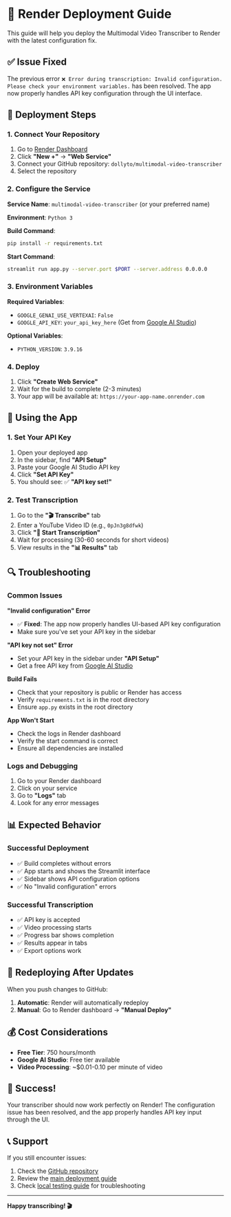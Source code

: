 # 🚀 Render Deployment Guide

This guide will help you deploy the Multimodal Video Transcriber to Render with the latest configuration fix.

## ✅ **Issue Fixed**

The previous error `❌ Error during transcription: Invalid configuration. Please check your environment variables.` has been resolved. The app now properly handles API key configuration through the UI interface.

## 🔧 **Deployment Steps**

### **1. Connect Your Repository**

1. Go to [Render Dashboard](https://dashboard.render.com/)
2. Click **"New +"** → **"Web Service"**
3. Connect your GitHub repository: `dollyto/multimodal-video-transcriber`
4. Select the repository

### **2. Configure the Service**

**Service Name**: `multimodal-video-transcriber` (or your preferred name)

**Environment**: `Python 3`

**Build Command**:
```bash
pip install -r requirements.txt
```

**Start Command**:
```bash
streamlit run app.py --server.port $PORT --server.address 0.0.0.0
```

### **3. Environment Variables**

**Required Variables**:
- `GOOGLE_GENAI_USE_VERTEXAI`: `False`
- `GOOGLE_API_KEY`: `your_api_key_here` (Get from [Google AI Studio](https://aistudio.google.com/app/apikey))

**Optional Variables**:
- `PYTHON_VERSION`: `3.9.16`

### **4. Deploy**

1. Click **"Create Web Service"**
2. Wait for the build to complete (2-3 minutes)
3. Your app will be available at: `https://your-app-name.onrender.com`

## 🎯 **Using the App**

### **1. Set Your API Key**

1. Open your deployed app
2. In the sidebar, find **"API Setup"**
3. Paste your Google AI Studio API key
4. Click **"Set API Key"**
5. You should see: ✅ **"API key set!"**

### **2. Test Transcription**

1. Go to the **"🎬 Transcribe"** tab
2. Enter a YouTube Video ID (e.g., `0pJn3g8dfwk`)
3. Click **"🚀 Start Transcription"**
4. Wait for processing (30-60 seconds for short videos)
5. View results in the **"📊 Results"** tab

## 🔍 **Troubleshooting**

### **Common Issues**

**"Invalid configuration" Error**
- ✅ **Fixed**: The app now properly handles UI-based API key configuration
- Make sure you've set your API key in the sidebar

**"API key not set" Error**
- Set your API key in the sidebar under **"API Setup"**
- Get a free API key from [Google AI Studio](https://aistudio.google.com/app/apikey)

**Build Fails**
- Check that your repository is public or Render has access
- Verify `requirements.txt` is in the root directory
- Ensure `app.py` exists in the root directory

**App Won't Start**
- Check the logs in Render dashboard
- Verify the start command is correct
- Ensure all dependencies are installed

### **Logs and Debugging**

1. Go to your Render dashboard
2. Click on your service
3. Go to **"Logs"** tab
4. Look for any error messages

## 📊 **Expected Behavior**

### **Successful Deployment**
- ✅ Build completes without errors
- ✅ App starts and shows the Streamlit interface
- ✅ Sidebar shows API configuration options
- ✅ No "Invalid configuration" errors

### **Successful Transcription**
- ✅ API key is accepted
- ✅ Video processing starts
- ✅ Progress bar shows completion
- ✅ Results appear in tabs
- ✅ Export options work

## 🔄 **Redeploying After Updates**

When you push changes to GitHub:

1. **Automatic**: Render will automatically redeploy
2. **Manual**: Go to Render dashboard → **"Manual Deploy"**

## 💰 **Cost Considerations**

- **Free Tier**: 750 hours/month
- **Google AI Studio**: Free tier available
- **Video Processing**: ~$0.01-0.10 per minute of video

## 🎉 **Success!**

Your transcriber should now work perfectly on Render! The configuration issue has been resolved, and the app properly handles API key input through the UI.

## 📞 **Support**

If you still encounter issues:

1. Check the [GitHub repository](https://github.com/dollyto/multimodal-video-transcriber)
2. Review the [main deployment guide](DEPLOYMENT.md)
3. Check [local testing guide](LOCAL_TESTING.md) for troubleshooting

---

**Happy transcribing! 🎬**
